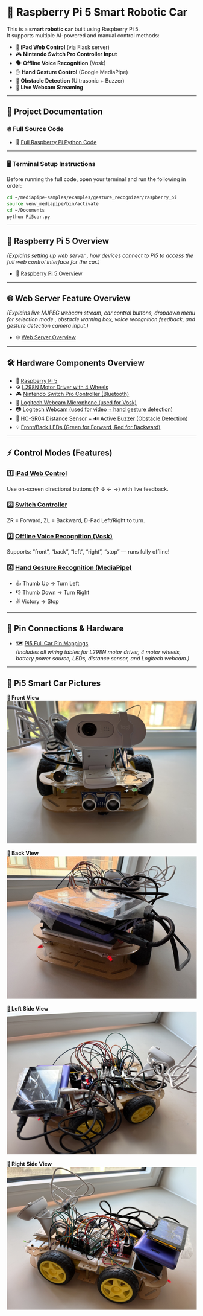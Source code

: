 # 🚗 Raspberry Pi 5 Smart Robotic Car

This is a **smart robotic car** built using Raspberry Pi 5.  
It supports multiple AI-powered and manual control methods:

- 📱 **iPad Web Control** (via Flask server)
- 🎮 **Nintendo Switch Pro Controller Input**
- 🗣️ **Offline Voice Recognition** (Vosk)
- ✋ **Hand Gesture Control** (Google MediaPipe)
- 🧠 **Obstacle Detection** (Ultrasonic + Buzzer)
- 🎥 **Live Webcam Streaming** 

---
## 📁 Project Documentation

### 🔥 Full Source Code

- 🚀 [Full Raspberry Pi Python Code](Pi5car.py)

---

### 🖥️ Terminal Setup Instructions

Before running the full code, open your terminal and run the following in order:

```bash
cd ~/mediapipe-samples/examples/gesture_recognizer/raspberry_pi
source venv_mediapipe/bin/activate
cd ~/Documents
python Pi5car.py
```
---
## 🧠 Raspberry Pi 5 Overview
*(Explains setting up web server , how devices connect to Pi5 to access the full web control interface for the car.)*
- 🔗 [Raspberry Pi 5 Overview](Raspberry-Pi5-Overview.md)



---
## 🌐 Web Server Feature Overview

*(Explains live MJPEG webcam stream, car control buttons, dropdown menu for selection mode , obstacle warning box, voice recognition feedback, and gesture detection camera input.)*

- 🌐 [Web Server Overview](Web-Server-Overview.md)

---
## 🛠️ Hardware Components Overview

- 🧠 [Raspberry Pi 5](Raspberry-Pi5.md)
- ⚙️ [L298N Motor Driver with 4 Wheels](#)
- 🎮 [Nintendo Switch Pro Controller (Bluetooth)](Nintendo-Switch-Pro-Controller-Bluetooth.md)
- 🎤 [Logitech Webcam Microphone (used for Vosk)](Logitech_Webcam_Microphone.md)
- 📷 [Logitech Webcam (used for video + hand gesture detection)](Logitech_Webcam.md)
- 📏 [HC-SR04 Distance Sensor + 🔊 Active Buzzer (Obstacle Detection)](HC-SR04-Buzzer.md)
- 💡 [Front/Back LEDs (Green for Forward, Red for Backward)](#)

---
## ⚡ Control Modes (Features)

### 1️⃣ [iPad Web Control](#)
Use on-screen directional buttons (↑ ↓ ← →) with live feedback.

### 2️⃣ [Switch Controller](#)
ZR = Forward, ZL = Backward, D-Pad Left/Right to turn.

### 3️⃣ [Offline Voice Recognition (Vosk)](#)
Supports: “front”, “back”, “left”, “right”, “stop” — runs fully offline!

### 4️⃣ [Hand Gesture Recognition (MediaPipe)](#)
- 👍 Thumb Up → Turn Left  
- 👎 Thumb Down → Turn Right  
- ✌️ Victory → Stop  

---
## 📌 Pin Connections & Hardware

- 🗺️ [Pi5 Full Car Pin Mappings](#)  
*(Includes all wiring tables for L298N motor driver, 4 motor wheels, battery power source, LEDs, distance sensor, and Logitech webcam.)*
---
## 📸 Pi5 Smart Car Pictures

**🔹 Front View**  
![Front](assets/front.jpg)

**🔹 Back View**  
![Back](assets/back.jpg)

**🔹 Left Side View**  
![Left](assets/left.jpg)

**🔹 Right Side View**  
![Right](assets/right.jpg)

